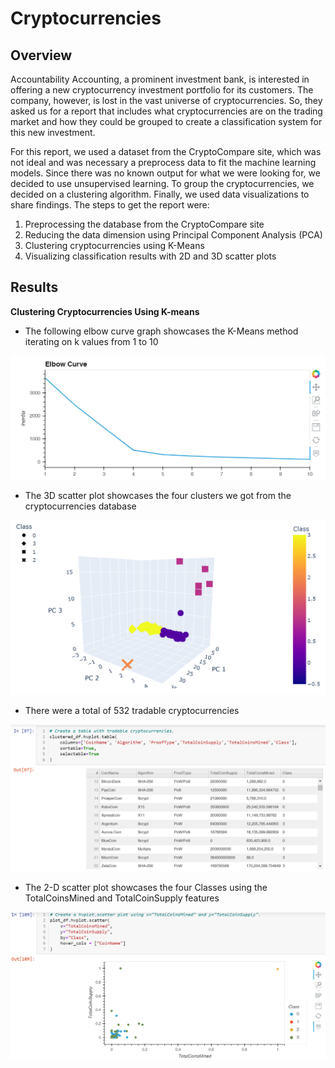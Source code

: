 # Cryptocurrencies

## Overview
Accountability Accounting, a prominent investment bank, is interested in offering a new cryptocurrency investment portfolio for its customers. The company, however, is lost in the vast universe of cryptocurrencies. So, they asked us for a report that includes what cryptocurrencies are on the trading market and how they could be grouped to create a classification system for this new investment.

For this report, we used a dataset from the CryptoCompare site, which was not ideal and was necessary a preprocess data to fit the machine learning models. Since there was no known output for what we were looking for, we decided to use unsupervised learning. To group the cryptocurrencies, we decided on a clustering algorithm. Finally, we used data visualizations to share findings. The steps to get the report were:

  1. Preprocessing the database from the CryptoCompare site
  2. Reducing the data dimension using Principal Component Analysis (PCA)
  3. Clustering cryptocurrencies using K-Means
  4. Visualizing classification results with 2D and 3D scatter plots

## Results

**Clustering Cryptocurrencies Using K-means**
  - The following elbow curve graph showcases the K-Means method iterating on k values from 1 to 10
<img src="Resources/elbow.PNG" width="650" />

  - The 3D scatter plot showcases the four clusters we got from the cryptocurrencies database 
<img src="Resources/graphic.PNG" width="650" />

- There were a total of 532 tradable cryptocurrencies 
<img src="Resources/tradable.PNG" width="650" />

- The 2-D scatter plot showcases the four Classes using the TotalCoinsMined and TotalCoinSupply features
<img src="Resources/plot.PNG" width="650" />
